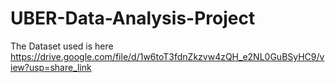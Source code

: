 # UBER-Data-Analysis-Project
The Dataset used is here 
https://drive.google.com/file/d/1w6toT3fdnZkzvw4zQH_e2NL0GuBSyHC9/view?usp=share_link

